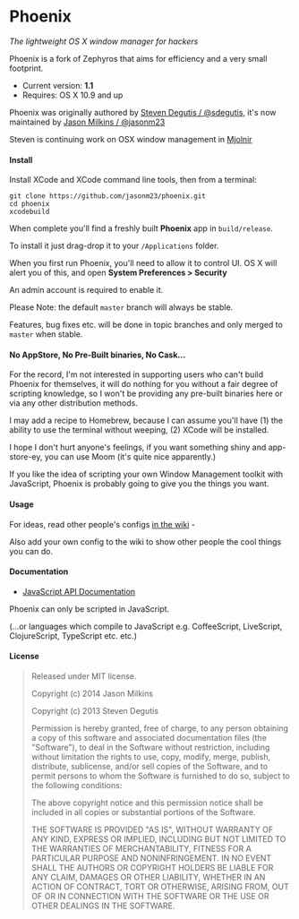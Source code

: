 # Phoenix

*The lightweight OS X window manager for hackers*

Phoenix is a fork of Zephyros that aims for efficiency and a very
small footprint.

* Current version: **1.1**
* Requires: OS X 10.9 and up

Phoenix was originally authored by
[Steven Degutis / @sdegutis](https://github.com/sdegutis), it's now
maintained by [Jason Milkins / @jasonm23](https://github.com/jasonm23)

Steven is continuing work on OSX window management in
[Mjolnir](https://github.com/mjolnir-io/mjolnir)

#### Install

Install XCode and XCode command line tools, then from a terminal:

    git clone https://github.com/jasonm23/phoenix.git
    cd phoenix
    xcodebuild

When complete you'll find a freshly built **Phoenix** app in
`build/release`.

To install it just drag-drop it to your `/Applications` folder.

When you first run Phoenix, you'll need to allow it to control UI. OS
X will alert you of this, and open **System Preferences > Security**

An admin account is required to enable it.

Please Note: the default `master` branch will always be
stable.

Features, bug fixes etc. will be done in topic branches and
only merged to `master` when stable.

#### No AppStore, No  Pre-Built binaries, No Cask...

For the record, I'm not interested in supporting users who can't build
Phoenix for themselves, it will do nothing for you without a fair
degree of scripting knowledge, so I won't be providing any pre-built
binaries here or via any other distribution methods.

I may add a recipe to Homebrew, because I can assume you'll have (1)
the ability to use the terminal without weeping, (2) XCode will be
installed.

I hope I don't hurt anyone's feelings, if you want something shiny
and app-store-ey, you can use Moom (it's quite nice apparently.)

If you like the idea of scripting your own Window Management toolkit
with JavaScript, Phoenix is probably going to give you the things you
want.

#### Usage

For ideas, read other people's configs
[in the wiki](https://github.com/jasonm23/phoenix/wiki) -

Also add your own config to the wiki to show other people the cool
things you can do.

#### Documentation

- [JavaScript API Documentation](https://github.com/jasonm23/phoenix/wiki/JavaScript-API-documentation)

Phoenix can only be scripted in JavaScript.

(...or languages which compile to JavaScript e.g. CoffeeScript,
LiveScript, ClojureScript, TypeScript etc. etc.)

#### License

> Released under MIT license.
>
> Copyright (c) 2014 Jason Milkins
>
> Copyright (c) 2013 Steven Degutis
>
> Permission is hereby granted, free of charge, to any person obtaining a copy
> of this software and associated documentation files (the "Software"), to deal
> in the Software without restriction, including without limitation the rights
> to use, copy, modify, merge, publish, distribute, sublicense, and/or sell
> copies of the Software, and to permit persons to whom the Software is
> furnished to do so, subject to the following conditions:
>
> The above copyright notice and this permission notice shall be included in
> all copies or substantial portions of the Software.
>
> THE SOFTWARE IS PROVIDED "AS IS", WITHOUT WARRANTY OF ANY KIND, EXPRESS OR
> IMPLIED, INCLUDING BUT NOT LIMITED TO THE WARRANTIES OF MERCHANTABILITY,
> FITNESS FOR A PARTICULAR PURPOSE AND NONINFRINGEMENT. IN NO EVENT SHALL THE
> AUTHORS OR COPYRIGHT HOLDERS BE LIABLE FOR ANY CLAIM, DAMAGES OR OTHER
> LIABILITY, WHETHER IN AN ACTION OF CONTRACT, TORT OR OTHERWISE, ARISING FROM,
> OUT OF OR IN CONNECTION WITH THE SOFTWARE OR THE USE OR OTHER DEALINGS IN
> THE SOFTWARE.
